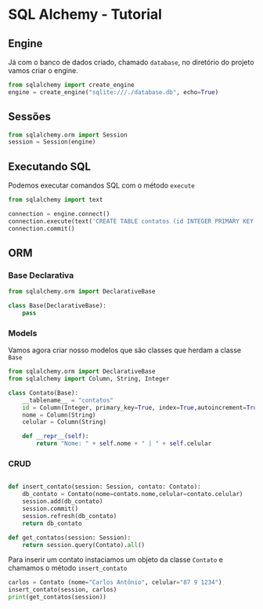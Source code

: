 # SQL Alchemy - Tutorial
## Engine
Já com o banco de dados criado, chamado `database`,  no diretório do projeto vamos criar o engine.
~~~python
from sqlalchemy import create_engine
engine = create_engine("sqlite:///./database.db", echo=True)
~~~

## Sessões
~~~python
from sqlalchemy.orm import Session
session = Session(engine)
~~~

## Executando SQL
Podemos executar comandos SQL com o método `execute`

~~~python
from sqlalchemy import text

connection = engine.connect()
connection.execute(text('CREATE TABLE contatos (id INTEGER PRIMARY KEY NOT NULL, nome VARCHAR(40), celular VARCHAR(15))'))
connection.commit()
~~~

## ORM

### Base Declarativa
~~~python
from sqlalchemy.orm import DeclarativeBase

class Base(DeclarativeBase):
    pass

~~~

### Models
Vamos agora criar nosso modelos que são classes que herdam a classe `Base`
~~~python
from sqlalchemy.orm import DeclarativeBase
from sqlalchemy import Column, String, Integer

class Contato(Base):
    __tablename__ = "contatos"
    id = Column(Integer, primary_key=True, index=True,autoincrement=True)
    nome = Column(String)
    celular = Column(String)

    def __repr__(self):
        return "Nome: " + self.nome + " | " + self.celular
~~~

### CRUD
~~~python

def insert_contato(session: Session, contato: Contato):
    db_contato = Contato(nome=contato.nome,celular=contato.celular)
    session.add(db_contato)
    session.commit()
    session.refresh(db_contato)
    return db_contato

def get_contatos(session: Session):
    return session.query(Contato).all()
~~~

Para inserir um contato instaciamos um objeto da classe `Contato` e chamamos o método `insert_contato`

~~~python
carlos = Contato (nome="Carlos Antônio", celular="87 9 1234")
insert_contato(session, carlos)
print(get_contatos(session))
~~~

